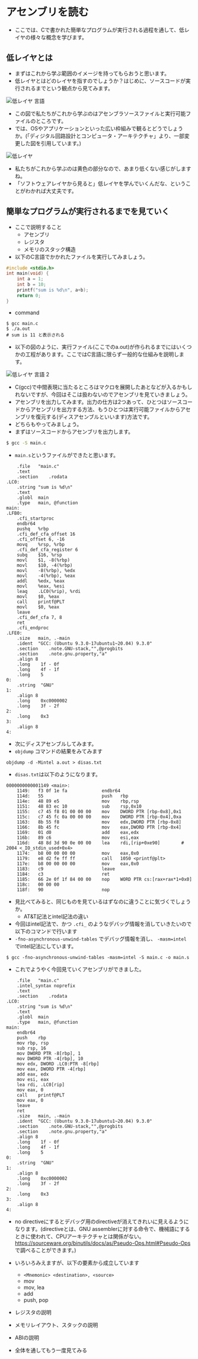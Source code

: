 # アセンブリを読む
- ここでは、Cで書かれた簡単なプログラムが実行される過程を通して、低レイヤの様々な概念を学びます。

## 低レイヤとは
- まずはこれから学ぶ範囲のイメージを持ってもらおうと思います。
- 低レイヤとはどのレイヤを指すのでしょうか？はじめに、ソースコードが実行されるまでという観点から見てみます。

![低レイヤ 言語](./low_l.png)

- この図で私たちがこれから学ぶのはアセンブラソースファイルと実行可能ファイルのところです。
- では、OSやアプリケーションといった広い枠組みで観るとどうでしょうか。(「ディジタル回路設計とコンピュータ・アーキテクチャ」より、一部変更した図を引用しています。)

![低レイヤ](./low.png)

- 私たちがこれから学ぶのは黄色の部分なので、あまり低くない感じがしますね。
- 「ソフトウェアレイヤから見ると」低レイヤを学んでいくんだな、ということがわかれば大丈夫です。

## 簡単なプログラムが実行されるまでを見ていく
- ここで説明すること
  - アセンブリ
  - レジスタ
  - メモリのスタック構造
- 以下のC言語でかかれたファイルを実行してみましょう。

```c
#include <stdio.h>
int main(void) {
    int a = 1;
    int b = 10;
    printf("sum is %d\n", a+b);
    return 0;
}
```

- command

```
$ gcc main.c
$ ./a.out
# sum is 11 と表示される
```

- 以下の図のように、実行ファイル(ここでのa.out)が作られるまでにはいくつかの工程があります。ここではC言語に限らず一般的な仕組みを説明します。

![低レイヤ 言語 2](./low_l2.png)

- C(gcc)で中間表現に当たるところはマクロを展開したあとなどが入るかもしれないですが、今回はそこは扱わないのでアセンブリを見ていきましょう。
- アセンブリを出力してみます。出力の仕方は2つあって、ひとつはソースコードからアセンブリを出力する方法、もうひとつは実行可能ファイルからアセンブリを復元する(ディスアセンブルといいます)方法です。
- どちらもやってみましょう。
- まずはソースコードからアセンブリを出力します。

```bash
$ gcc -S main.c
```

- `main.s`というファイルができたと思います。

```
	.file	"main.c"
	.text
	.section	.rodata
.LC0:
	.string	"sum is %d\n"
	.text
	.globl	main
	.type	main, @function
main:
.LFB0:
	.cfi_startproc
	endbr64
	pushq	%rbp
	.cfi_def_cfa_offset 16
	.cfi_offset 6, -16
	movq	%rsp, %rbp
	.cfi_def_cfa_register 6
	subq	$16, %rsp
	movl	$1, -8(%rbp)
	movl	$10, -4(%rbp)
	movl	-8(%rbp), %edx
	movl	-4(%rbp), %eax
	addl	%edx, %eax
	movl	%eax, %esi
	leaq	.LC0(%rip), %rdi
	movl	$0, %eax
	call	printf@PLT
	movl	$0, %eax
	leave
	.cfi_def_cfa 7, 8
	ret
	.cfi_endproc
.LFE0:
	.size	main, .-main
	.ident	"GCC: (Ubuntu 9.3.0-17ubuntu1~20.04) 9.3.0"
	.section	.note.GNU-stack,"",@progbits
	.section	.note.gnu.property,"a"
	.align 8
	.long	 1f - 0f
	.long	 4f - 1f
	.long	 5
0:
	.string	 "GNU"
1:
	.align 8
	.long	 0xc0000002
	.long	 3f - 2f
2:
	.long	 0x3
3:
	.align 8
4:

```

- 次にディスアセンブルしてみます。
- `objdump` コマンドの結果をみてみます

```
objdump -d -Mintel a.out > disas.txt
```

- `disas.txt`は以下のようになります。

```
0000000000001149 <main>:
    1149:	f3 0f 1e fa          	endbr64 
    114d:	55                   	push   rbp
    114e:	48 89 e5             	mov    rbp,rsp
    1151:	48 83 ec 10          	sub    rsp,0x10
    1155:	c7 45 f8 01 00 00 00 	mov    DWORD PTR [rbp-0x8],0x1
    115c:	c7 45 fc 0a 00 00 00 	mov    DWORD PTR [rbp-0x4],0xa
    1163:	8b 55 f8             	mov    edx,DWORD PTR [rbp-0x8]
    1166:	8b 45 fc             	mov    eax,DWORD PTR [rbp-0x4]
    1169:	01 d0                	add    eax,edx
    116b:	89 c6                	mov    esi,eax
    116d:	48 8d 3d 90 0e 00 00 	lea    rdi,[rip+0xe90]        # 2004 <_IO_stdin_used+0x4>
    1174:	b8 00 00 00 00       	mov    eax,0x0
    1179:	e8 d2 fe ff ff       	call   1050 <printf@plt>
    117e:	b8 00 00 00 00       	mov    eax,0x0
    1183:	c9                   	leave  
    1184:	c3                   	ret    
    1185:	66 2e 0f 1f 84 00 00 	nop    WORD PTR cs:[rax+rax*1+0x0]
    118c:	00 00 00 
    118f:	90                   	nop
```

- 見比べてみると、同じものを見ているはずなのに違うことに気づくでしょうか。
  - AT&T記法とintel記法の違い
- 今回はintel記法で、かつ `.cfi_` のようなデバッグ情報を消していきたいので以下のコマンドで行います
- `-fno-asynchronous-unwind-tables` でデバッグ情報を消し、 `-masm=intel` でintel記法にしています。

```
$ gcc -fno-asynchronous-unwind-tables -masm=intel -S main.c -o main.s
```

- これでようやく今回見ていくアセンブリができました。

```
	.file	"main.c"
	.intel_syntax noprefix
	.text
	.section	.rodata
.LC0:
	.string	"sum is %d\n"
	.text
	.globl	main
	.type	main, @function
main:
	endbr64
	push	rbp
	mov	rbp, rsp
	sub	rsp, 16
	mov	DWORD PTR -8[rbp], 1
	mov	DWORD PTR -4[rbp], 10
	mov	edx, DWORD .LC0:PTR -8[rbp]
	mov	eax, DWORD PTR -4[rbp]
	add	eax, edx
	mov	esi, eax
	lea	rdi, .LC0[rip]
	mov	eax, 0
	call	printf@PLT
	mov	eax, 0
	leave
	ret
	.size	main, .-main
	.ident	"GCC: (Ubuntu 9.3.0-17ubuntu1~20.04) 9.3.0"
	.section	.note.GNU-stack,"",@progbits
	.section	.note.gnu.property,"a"
	.align 8
	.long	 1f - 0f
	.long	 4f - 1f
	.long	 5
0:
	.string	 "GNU"
1:
	.align 8
	.long	 0xc0000002
	.long	 3f - 2f
2:
	.long	 0x3
3:
	.align 8
4:

```

- no directiveにするとデバッグ用のdirectiveが消えてきれいに見えるようになります。(directiveとは、GNU assemblerに対する命令で、機械語にするときに使われて、CPUアーキテクチャとは関係がない。 https://sourceware.org/binutils/docs/as/Pseudo-Ops.html#Pseudo-Ops で調べることができます。)
- いろいろみえますが、以下の要素から成立しています
  - `<Mnemonic> <destination>, <source>`
  - mov
  - mov, lea
  - add
  - push, pop
- レジスタの説明
- メモリレイアウト、スタックの説明
- ABIの説明

- 全体を通してもう一度見てみる
